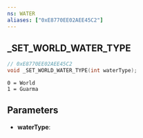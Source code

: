 ```yaml
---
ns: WATER
aliases: ["0xE8770EE02AEE45C2"]
---
```

## _SET_WORLD_WATER_TYPE

```c
// 0xE8770EE02AEE45C2
void _SET_WORLD_WATER_TYPE(int waterType);
```

```
0 = World
1 = Guarma
```

## Parameters
* **waterType**:
